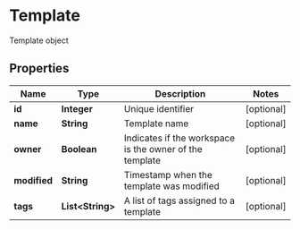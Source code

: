 

# Template

Template object
## Properties

Name | Type | Description | Notes
------------ | ------------- | ------------- | -------------
**id** | **Integer** | Unique identifier |  [optional]
**name** | **String** | Template name |  [optional]
**owner** | **Boolean** | Indicates if the workspace is the owner of the template |  [optional]
**modified** | **String** | Timestamp when the template was modified |  [optional]
**tags** | **List&lt;String&gt;** | A list of tags assigned to a template |  [optional]



